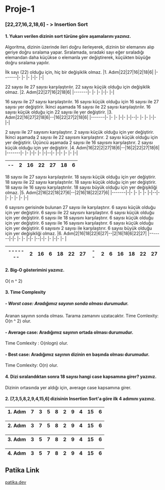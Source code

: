 # Proje-1
### [22,27,16,2,18,6] - > Insertion Sort

#### 1. Yukarı verilen dizinin sort türüne göre aşamalarını yazınız.

Algoritma, dizinin  üzerinde ileri doğru ilerleyerek, dizinin bir elemanını  alıp geriye doğru sıralama yapar. Sıralamada, sıradaki sayı eğer sıraladığı elemandan daha küçükse o elemanla yer değiştirerek, küçükten büyüğe doğru sıralama yapılır.

İlk sayı (22) olduğu için, hiç bir değişiklik olmaz.
|1. Adım|22|27|16|2|18|6|
|-------|- |- |- |-|- |-|

22 sayısı ile 27 sayısı karşılaştırılır. 22 sayısı küçük olduğu için değişiklik olmaz.
|2. Adım|22|27|16|2|18|6|
|-------|- |- |- |-|- |-|

16 sayısı ile 27 sayısı karşılaştırılır. 16 sayısı küçük olduğu için 16 sayısı ile 27 sayısı yer değiştirir. İkinci aşamada 16 sayısı ile 22 sayısı karşılaştırılır. 16 sayısı küçük olduğu için 22 sayısı ile yer değiştirir.
|3. Adım|22|16|27|2|18|6|--|16|22|27|2|18|6|
|-------|- |- |- |-|- |-|--|- |- |- |-|- |-|

2 sayısı ile 27 sayısını karşılaştırır. 2 sayısı küçük olduğu için yer değiştirir. İkinci aşamada 2 sayısı ile 22 sayısını karşılaştırır. 2 sayısı küçük olduğu için yer değiştirir. Üçüncü aşamada 2 sayısı ile 16 sayısını karşılaştırır. 2 sayısı küçük olduğu için yer değiştirir.
|4. Adım|16|22|2|27|18|6|--|16|2|22|27|18|6|
|-------|- |- |-|- |- |-|--|- |-|- |- |- |-|

|-- |2|16|22|27|18|6|
|---|-|- |- |- |- |-|

18 sayısı ile 27 sayısı karşılaştırılır. 18 sayısı küçük olduğu için yer değiştirir. 18 sayısı ile 22 sayısı karşılaştırılır. 18 sayısı küçük olduğu için yer değiştirir. 18 sayısı ile 16 sayısı karşılaştırılır. 18 sayısı büyük olduğu için yer değişikliği olmaz.
|5. Adım|2|16|22|18|27|6|--|2|16|18|22|27|6|
|-------|-|- |- |- |- |-|--|-|- |- |- |- |-|

6 sayısını gerisinde bulunan 27 sayısı ile karşılaştırır. 6 sayısı küçük olduğu için yer değiştirir. 6 sayısı ile 22 sayısını karşılaştırır. 6 sayısı küçük olduğu için yer değiştirir. 6 sayısı ile 18 sayısını karşılaştırır. 6 sayısı küçük olduğu için yer değiştirir. 6 sayısı ile 16 sayısını karşılaştırır. 6 sayısı küçük olduğu için yer değiştirir. 6 sayısını 2 sayısı ile karşılaştırır. 6 sayısı büyük olduğu için yer değişikliği olmaz.
|6. Adım|2|16|18|22|6|27|--|2|16|18|6|22|27|
|-------|-|- |- |- |-|- |--|-|- |- |-|- |- |

|-------|2|16|6|18|22|27|--|2|6|16|18|22|27|
|-------|-|- |-|- |- |- |--|-|-|- |- |- |- |

#### 2. Big-O gösterimini yazınız.

O( n ^ 2)

#### 3. Time Complexity
##### - Worst case: Aradığımız sayının sonda olması durumudur.
Aranan sayının sonda olması. Tarama zamanını uzatacaktır. Time Comlexity:  O(n ^ 2) olur.

#### - Average case: Aradığımız sayının ortada olması durumudur.
Time Comlexity : O(nlogn) olur.

#### - Best case: Aradığımız sayının dizinin en başında olması durumudur.
Time Comlexity: O(n) olur.

#### 4. Dizi sıralandıktan sonra 18 sayısı hangi case kapsamına girer? yazınız.
Dizinin ortasında yer aldığı için, average case kapsamına girer.

#### 2. [7,3,5,8,2,9,4,15,6] dizisinin Insertion Sort'a göre ilk 4 adımını yazınız.

|1. Adım|7|3|5|8|2|9|4|15|6|
|-------|-|-|-|-|-|-|-|- |-|

|2. Adım|3|7|5|8|2|9|4|15|6|
|-------|-|-|-|-|-|-|-|- |-|

|3. Adım|3|5|7|8|2|9|4|15|6|
|-------|-|-|-|-|-|-|-|- |-|

|4. Adım|3|5|7|8|2|9|4|15|6|
|-------|-|-|-|-|-|-|-|- |-|

## Patika Link

[patika.dev](https://app.patika.dev/cengizkadir)
